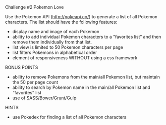 Challenge #2 Pokemon Love

Use the Pokemon API (http://pokeapi.co/) to generate a list of all Pokemon characters. The list should have the following features:
  - display name and image of each Pokemon
  - ability to add individual Pokemon characters to a "favorites list” and then remove them individually from that list.
  - list view is limited to 50 Pokemon characters per page
  - list filters Pokemons in alphabetical order
  - element of responsiveness WITHOUT using a css framework
     
BONUS POINTS
  - ability to remove Pokemons from the main/all Pokemon list, but maintain the 50 per page count
  - ability to search by Pokemon name in the main/all Pokemon list and “favorites” list
  - use of SASS/Bower/Grunt/Gulp

HINTS
  - use Pokedex for finding a list of all Pokemon characters 